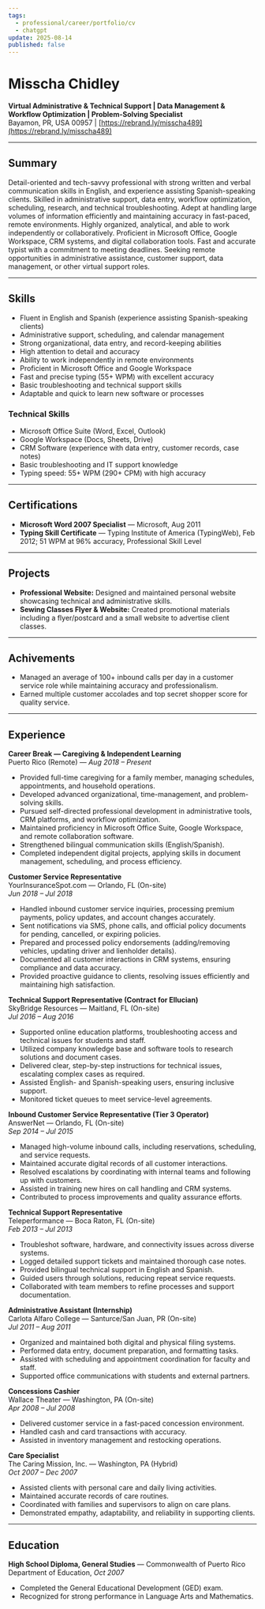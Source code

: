 ```yaml
---
tags:
  - professional/career/portfolio/cv
  - chatgpt
update: 2025-08-14
published: false
---
```

# Misscha Chidley

**Virtual Administrative & Technical Support | Data Management & Workflow Optimization | Problem-Solving Specialist**  
Bayamon, PR, USA 00957 | [https://rebrand.ly/misscha489](https://rebrand.ly/misscha489)

---
## Summary
Detail-oriented and tech-savvy professional with strong written and verbal communication skills in English, and experience assisting Spanish-speaking clients. Skilled in administrative support, data entry, workflow optimization, scheduling, research, and technical troubleshooting. Adept at handling large volumes of information efficiently and maintaining accuracy in fast-paced, remote environments. Highly organized, analytical, and able to work independently or collaboratively. Proficient in Microsoft Office, Google Workspace, CRM systems, and digital collaboration tools. Fast and accurate typist with a commitment to meeting deadlines. Seeking remote opportunities in administrative assistance, customer support, data management, or other virtual support roles.

---
## Skills
- Fluent in English and Spanish (experience assisting Spanish-speaking clients)
- Administrative support, scheduling, and calendar management
- Strong organizational, data entry, and record-keeping abilities
- High attention to detail and accuracy
- Ability to work independently in remote environments
- Proficient in Microsoft Office and Google Workspace
- Fast and precise typing (55+ WPM) with excellent accuracy
- Basic troubleshooting and technical support skills
- Adaptable and quick to learn new software or processes
### Technical Skills
- Microsoft Office Suite (Word, Excel, Outlook)
- Google Workspace (Docs, Sheets, Drive)
- CRM Software (experience with data entry, customer records, case notes)
- Basic troubleshooting and IT support knowledge
- Typing speed: 55+ WPM (290+ CPM) with high accuracy
---
## Certifications
- **Microsoft Word 2007 Specialist** — Microsoft, Aug 2011
- **Typing Skill Certificate** — Typing Institute of America (TypingWeb), Feb 2012; 51 WPM at 96% accuracy, Professional Skill Level
---
## Projects
- **Professional Website:** Designed and maintained personal website showcasing technical and administrative skills.
- **Sewing Classes Flyer & Website:** Created promotional materials including a flyer/postcard and a small website to advertise client classes.
---
## Achivements
- Managed an average of 100+ inbound calls per day in a customer service role while maintaining accuracy and professionalism.
- Earned multiple customer accolades and top secret shopper score for quality service.
---
## Experience
**Career Break — Caregiving & Independent Learning**  
Puerto Rico (Remote) — _Aug 2018 – Present_
- Provided full-time caregiving for a family member, managing schedules, appointments, and household operations.
- Developed advanced organizational, time-management, and problem-solving skills.
- Pursued self-directed professional development in administrative tools, CRM platforms, and workflow optimization.
- Maintained proficiency in Microsoft Office Suite, Google Workspace, and remote collaboration software.
- Strengthened bilingual communication skills (English/Spanish).
- Completed independent digital projects, applying skills in document management, scheduling, and process efficiency.

**Customer Service Representative**  
YourInsuranceSpot.com — Orlando, FL (On-site)  
_Jun 2018 – Jul 2018_
- Handled inbound customer service inquiries, processing premium payments, policy updates, and account changes accurately.
- Sent notifications via SMS, phone calls, and official policy documents for pending, cancelled, or expiring policies.
- Prepared and processed policy endorsements (adding/removing vehicles, updating driver and lienholder details).
- Documented all customer interactions in CRM systems, ensuring compliance and data accuracy.
- Provided proactive guidance to clients, resolving issues efficiently and maintaining high satisfaction.

**Technical Support Representative (Contract for Ellucian)**  
SkyBridge Resources — Maitland, FL (On-site)  
_Jul 2016 – Aug 2016_
- Supported online education platforms, troubleshooting access and technical issues for students and staff.
- Utilized company knowledge base and software tools to research solutions and document cases.
- Delivered clear, step-by-step instructions for technical issues, escalating complex cases as required.
- Assisted English- and Spanish-speaking users, ensuring inclusive support.
- Monitored ticket queues to meet service-level agreements.

**Inbound Customer Service Representative (Tier 3 Operator)**  
AnswerNet — Orlando, FL (On-site)  
_Sep 2014 – Jul 2015_
- Managed high-volume inbound calls, including reservations, scheduling, and service requests.
- Maintained accurate digital records of all customer interactions.
- Resolved escalations by coordinating with internal teams and following up with customers.
- Assisted in training new hires on call handling and CRM systems.
- Contributed to process improvements and quality assurance efforts.

**Technical Support Representative**  
Teleperformance — Boca Raton, FL (On-site)  
_Feb 2013 – Jul 2013_
- Troubleshot software, hardware, and connectivity issues across diverse systems.
- Logged detailed support tickets and maintained thorough case notes.
- Provided bilingual technical support in English and Spanish.
- Guided users through solutions, reducing repeat service requests.
- Collaborated with team members to refine processes and support documentation.

**Administrative Assistant (Internship)**  
Carlota Alfaro College — Santurce/San Juan, PR (On-site)  
_Jul 2011 – Aug 2011_
- Organized and maintained both digital and physical filing systems.
- Performed data entry, document preparation, and formatting tasks.
- Assisted with scheduling and appointment coordination for faculty and staff.
- Supported office communications with students and external partners.

**Concessions Cashier**  
Wallace Theater — Washington, PA (On-site)  
_Apr 2008 – Jul 2008_
- Delivered customer service in a fast-paced concession environment.
- Handled cash and card transactions with accuracy.
- Assisted in inventory management and restocking operations.

**Care Specialist**  
The Caring Mission, Inc. — Washington, PA (Hybrid)  
_Oct 2007 – Dec 2007_
- Assisted clients with personal care and daily living activities.
- Maintained accurate records of care routines.
- Coordinated with families and supervisors to align on care plans.
- Demonstrated empathy, adaptability, and reliability in supporting clients.
---
## Education
**High School Diploma, General Studies** — Commonwealth of Puerto Rico Department of Education, _Oct 2007_
- Completed the General Educational Development (GED) exam.
- Recognized for strong performance in Language Arts and Mathematics.
